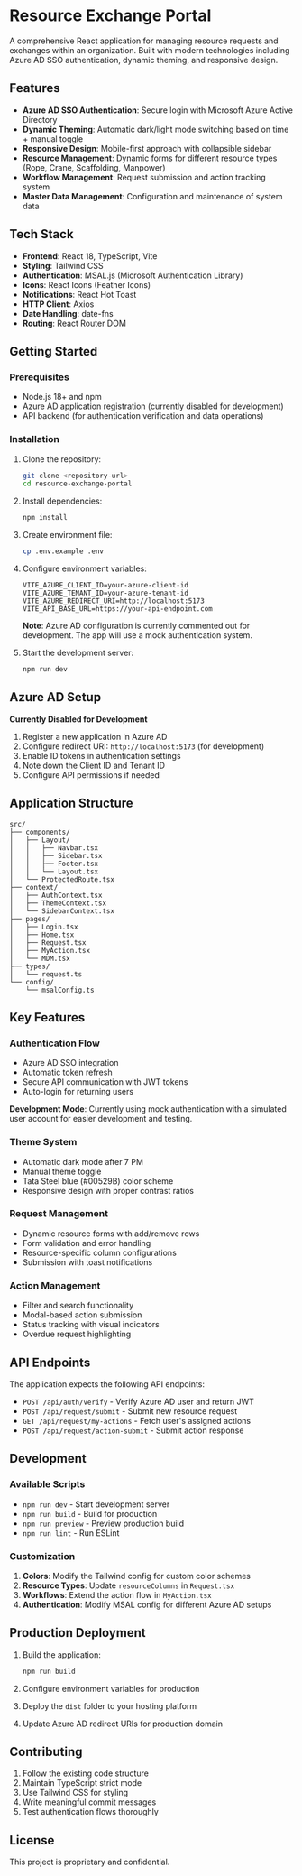 # Resource Exchange Portal

A comprehensive React application for managing resource requests and exchanges within an organization. Built with modern technologies including Azure AD SSO authentication, dynamic theming, and responsive design.

## Features

- **Azure AD SSO Authentication**: Secure login with Microsoft Azure Active Directory
- **Dynamic Theming**: Automatic dark/light mode switching based on time + manual toggle
- **Responsive Design**: Mobile-first approach with collapsible sidebar
- **Resource Management**: Dynamic forms for different resource types (Rope, Crane, Scaffolding, Manpower)
- **Workflow Management**: Request submission and action tracking system
- **Master Data Management**: Configuration and maintenance of system data

## Tech Stack

- **Frontend**: React 18, TypeScript, Vite
- **Styling**: Tailwind CSS
- **Authentication**: MSAL.js (Microsoft Authentication Library)
- **Icons**: React Icons (Feather Icons)
- **Notifications**: React Hot Toast
- **HTTP Client**: Axios
- **Date Handling**: date-fns
- **Routing**: React Router DOM

## Getting Started

### Prerequisites

- Node.js 18+ and npm
- Azure AD application registration (currently disabled for development)
- API backend (for authentication verification and data operations)

### Installation

1. Clone the repository:
   ```bash
   git clone <repository-url>
   cd resource-exchange-portal
   ```

2. Install dependencies:
   ```bash
   npm install
   ```

3. Create environment file:
   ```bash
   cp .env.example .env
   ```

4. Configure environment variables:
   ```env
   VITE_AZURE_CLIENT_ID=your-azure-client-id
   VITE_AZURE_TENANT_ID=your-azure-tenant-id
   VITE_AZURE_REDIRECT_URI=http://localhost:5173
   VITE_API_BASE_URL=https://your-api-endpoint.com
   ```
   
   **Note**: Azure AD configuration is currently commented out for development. The app will use a mock authentication system.

5. Start the development server:
   ```bash
   npm run dev
   ```

## Azure AD Setup

**Currently Disabled for Development**

1. Register a new application in Azure AD
2. Configure redirect URI: `http://localhost:5173` (for development)
3. Enable ID tokens in authentication settings
4. Note down the Client ID and Tenant ID
5. Configure API permissions if needed

## Application Structure

```
src/
├── components/
│   ├── Layout/
│   │   ├── Navbar.tsx
│   │   ├── Sidebar.tsx
│   │   ├── Footer.tsx
│   │   └── Layout.tsx
│   └── ProtectedRoute.tsx
├── context/
│   ├── AuthContext.tsx
│   ├── ThemeContext.tsx
│   └── SidebarContext.tsx
├── pages/
│   ├── Login.tsx
│   ├── Home.tsx
│   ├── Request.tsx
│   ├── MyAction.tsx
│   └── MDM.tsx
├── types/
│   └── request.ts
└── config/
    └── msalConfig.ts
```

## Key Features

### Authentication Flow
- Azure AD SSO integration
- Automatic token refresh
- Secure API communication with JWT tokens
- Auto-login for returning users

**Development Mode**: Currently using mock authentication with a simulated user account for easier development and testing.

### Theme System
- Automatic dark mode after 7 PM
- Manual theme toggle
- Tata Steel blue (#00529B) color scheme
- Responsive design with proper contrast ratios

### Request Management
- Dynamic resource forms with add/remove rows
- Form validation and error handling
- Resource-specific column configurations
- Submission with toast notifications

### Action Management
- Filter and search functionality
- Modal-based action submission
- Status tracking with visual indicators
- Overdue request highlighting

## API Endpoints

The application expects the following API endpoints:

- `POST /api/auth/verify` - Verify Azure AD user and return JWT
- `POST /api/request/submit` - Submit new resource request
- `GET /api/request/my-actions` - Fetch user's assigned actions
- `POST /api/request/action-submit` - Submit action response

## Development

### Available Scripts

- `npm run dev` - Start development server
- `npm run build` - Build for production
- `npm run preview` - Preview production build
- `npm run lint` - Run ESLint

### Customization

1. **Colors**: Modify the Tailwind config for custom color schemes
2. **Resource Types**: Update `resourceColumns` in `Request.tsx`
3. **Workflows**: Extend the action flow in `MyAction.tsx`
4. **Authentication**: Modify MSAL config for different Azure AD setups

## Production Deployment

1. Build the application:
   ```bash
   npm run build
   ```

2. Configure environment variables for production
3. Deploy the `dist` folder to your hosting platform
4. Update Azure AD redirect URIs for production domain

## Contributing

1. Follow the existing code structure
2. Maintain TypeScript strict mode
3. Use Tailwind CSS for styling
4. Write meaningful commit messages
5. Test authentication flows thoroughly

## License

This project is proprietary and confidential.
